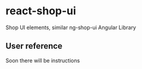 # react-shop-ui
Shop UI elements, similar ng-shop-ui Angular Library

## User reference

Soon there will be instructions
